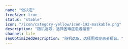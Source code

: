 ```yaml
---
name: "做决定"
freeSize: true
status: "stable"
icon: "/icon/category-yellow/icon-192-maskable.png"
description: "随机选取，选择困难症患者福音"
channel: life
seoOptimizedDescription: "随机选取，选择困难症患者福音。"
---
```

